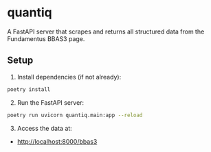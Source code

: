 # quantiq

A FastAPI server that scrapes and returns all structured data from the Fundamentus BBAS3 page.

## Setup

1. Install dependencies (if not already):

```bash
poetry install
```

2. Run the FastAPI server:

```bash
poetry run uvicorn quantiq.main:app --reload
```

3. Access the data at:

- [http://localhost:8000/bbas3](http://localhost:8000/bbas3)

